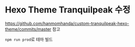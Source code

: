 # Hexo Theme Tranquilpeak 수정

https://github.com/hanmomhanda/custom-tranquilpeak-hexo-theme/commits/master 참고

`npm run prod`로 테마 빌드

